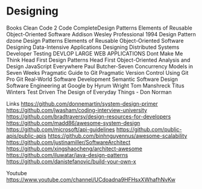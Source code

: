 # Designing

Books
	Clean Code 2
	Code CompleteDesign Patterns Elements of Reusable Object-Oriented Software Addison Wesley Professional 1994
	Design Pattern dzone
	Design Patterns Elements of Reusable Object-Oriented Software
	Designing Data-Intensive Applications
	Designing Distributed Systems
	Developer Testing
	DEVLOP LARGE WEB APPLICATIONS
	Dont Make Me Think
	Head First Design Patterns
	Head First Object-Oriented Analysis and Design
	JavaScript Everywhere
	Paul Butcher-Seven Concurrency Models in Seven Weeks
	Pragmatic Guide to Git
	Pragmatic Version Control Using Git
	Pro Git
	Real-World Software Development
	Semantic Software Design
	Software Engineering at Google by Hyrum Wright Tom Manshreck Titus Winters
	Test Driven
	The Design of Everyday Things - Don Norman

Links
  https://github.com/donnemartin/system-design-primer
  https://github.com/jwasham/coding-interview-university
  https://github.com/bradtraversy/design-resources-for-developers
  https://github.com/madd86/awesome-system-design
  https://github.com/microsoft/api-guidelines
  https://github.com/public-apis/public-apis
  https://github.com/binhnguyennus/awesome-scalability
  https://github.com/justinamiller/SoftwareArchitect
  https://github.com/xingshaocheng/architect-awesome
  https://github.com/iluwatar/java-design-patterns
  https://github.com/danistefanovic/build-your-own-x
  

Youtube
  https://www.youtube.com/channel/UCdoadna9HFHsxXWhafhNvKw
